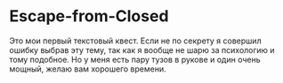 # Escape-from-Closed
Это мои первый текстовый квест. Если не по секрету я совершил ошибку выбрав эту тему, так как я вообще не шарю за психологию и тому подобное. Но у меня есть пару тузов в рукове и один очень мощный, желаю вам хорошего времени.
